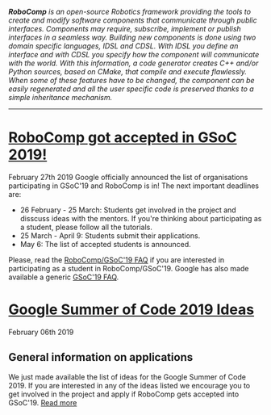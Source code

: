 _**RoboComp** is an open-source Robotics framework providing the tools to create and modify software components that communicate through public interfaces. Components may require, subscribe, implement or publish interfaces in a seamless way. Building new components is done using two domain specific languages, IDSL and CDSL. With IDSL you define an interface and with CDSL you specify how the component will communicate with the world. With this information, a code generator creates C++ and/or Python sources, based on CMake, that compile and execute flawlessly. When some of these features have to be changed, the component can be easily regenerated and all the user specific code is preserved thanks to a simple inheritance mechanism._

* * *

# [RoboComp got accepted in GSoC 2019!](/web/blog/gsoc/faq2019)
<span class="post-date">February 27th 2019</span>
Google officially announced the list of organisations participating in GSoC'19 and RoboComp is in! The next important deadlines are:
* 26 February - 25 March: Students get involved in the project and disscuss ideas with the mentors. If you're thinking about participating as a student, please follow all the tutorials.
* 25 March - April 9: Students submit their applications.
* May 6: The list of accepted students is announced.

Please, read the [RoboComp/GSoC'19 FAQ](/web/blog/gsoc/faq2019) if you are interested in participating as a student in RoboComp/GSoC'19. Google has also made available a generic [GSoC'19 FAQ](https://developers.google.com/open-source/gsoc/faq).



# [Google Summer of Code 2019 Ideas](/web/blog/gsoc/ideas2019)
<span class="post-date">February 06th 2019</span> 
## General information on applications
We just made available the list of ideas for the Google Summer of Code 2019. If you are interested in any of the ideas listed we encourage you to get involved in the project and apply if RoboComp gets accepted into GSoC'19.
[Read more](/web/blog/gsoc/ideas2019)

